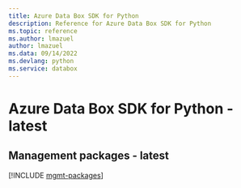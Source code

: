 ```yaml
---
title: Azure Data Box SDK for Python
description: Reference for Azure Data Box SDK for Python
ms.topic: reference
ms.author: lmazuel
author: lmazuel
ms.data: 09/14/2022
ms.devlang: python
ms.service: databox
---
```

# Azure Data Box SDK for Python - latest

## Management packages - latest
[!INCLUDE [mgmt-packages](data-box-mgmt-index.md)]